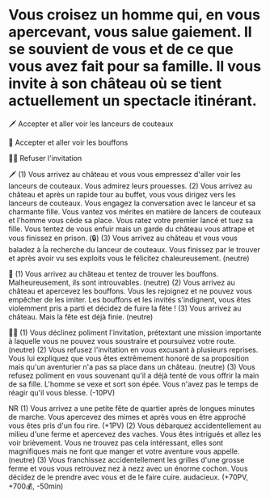 # Vous croisez un homme qui, en vous apercevant, vous salue gaiement. Il se souvient de vous et de ce que vous avez fait pour sa famille. Il vous invite à son château où se tient actuellement un spectacle itinérant.

🗡 Accepter et aller voir les lanceurs de couteaux

🤡 Accepter et aller voir les bouffons

🙅‍♂️ Refuser l'invitation

🗡
(1) Vous arrivez au château et vous vous empressez d'aller voir les lanceurs de couteaux. Vous admirez leurs prouesses.
(2) Vous arrivez au château et après un rapide tour au buffet, vous vous dirigez vers les lanceurs de couteaux. Vous engagez la conversation avec le lanceur et sa charmante fille. Vous vantez vos mérites en matière de lancers de couteaux et l'homme vous cède sa place. Vous ratez votre premier lancé et tuez sa fille. Vous tentez de vous enfuir mais un garde du château vous attrape et vous finissez en prison. (🔒)
(3) Vous arrivez au château et vous vous baladez à ĺa recherche du lanceur de couteaux. Vous finissez par le trouver et après avoir vu ses exploits vous le félicitez chaleureusement. (neutre)

🤡
(1) Vous arrivez au château et tentez de trouver les bouffons. Malheureusement, ils sont introuvables. (neutre)
(2) Vous arrivez au château et apercevez les bouffons. Vous les rejoignez et ne pouvez vous empêcher de les imiter. Les bouffons et les invités s'indignent, vous êtes violemment pris a parti et décidez de fuire la fête ! 
(3) Vous arrivez au château. Mais la fête est déjà finie. (neutre)

🙅‍♂️
(1) Vous déclinez poliment l'invitation, prétextant une mission importante à laquelle vous ne pouvez vous soustraire et poursuivez votre route.
(neutre)
(2) Vous refusez l'invitation en vous excusant à plusieurs reprises. Vous lui expliquez que vous êtes extrêmement honoré de sa proposition mais qu'un aventurier n'a pas sa place dans un château. 
(neutre)
(3) Vous refusez poliment en vous souvenant qu'il a déjà tenté de vous offrir la main de sa fille. L'homme se vexe et sort son épée. Vous n'avez pas le temps de réagir qu'il vous blesse. 
(-10PV)

NR
(1) Vous arrivez a une petite fête de quartier après de longues minutes de marche. Vous apercevez des mimes et après vous en être approché vous êtes pris d'un fou rire. 
(+1PV)
(2) Vous débarquez accidentellement au milieu d'une ferme et apercevez des vaches. Vous êtes intrigués et allez les voir brièvement. Vous ne trouvez pas cela intéressant, elles sont magnifiques mais ne font que manger et votre aventure vous appelle. 
(neutre)
(3) Vous franchissez accidentellement les grilles d'une grosse ferme et vous vous retrouvez nez à nezz avec un énorme cochon. Vous décidez de le prendre avec vous et de le faire cuire.  audacieux.
(+70PV, +700💰, -50min)
